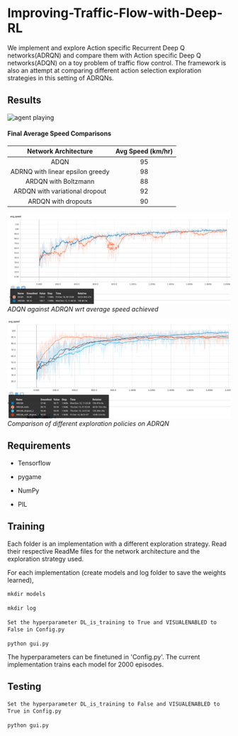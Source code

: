 # Improving-Traffic-Flow-with-Deep-RL

We implement and explore Action specific Recurrent Deep Q networks(ADRQN) and compare them
with Action specific Deep Q networks(ADQN) on a toy problem of traffic flow control. The framework is also an attempt at comparing different action selection exploration strategies in this setting of ADRQNs. 



## Results
![agent playing]()

#### Final Average Speed Comparisons 
|  Network Architecture | Avg Speed (km/hr) | 
|:----------:|:------:|
|  ADQN | 95 |
|  ADRNQ with linear epsilon greedy | 98 |
|  ARDQN with Boltzmann | 88 |
|  ARDQN with variational dropout | 92 |
|  ARDQN with dropouts | 90 |


![network compare](https://github.com/nmtvijay/Improving-Traffic-Flow-with-Deep-RL/blob/master/images/adq_compare.png)
*ADQN against ADRQN wrt average speed achieved*


![policy compare](https://github.com/nmtvijay/Improving-Traffic-Flow-with-Deep-RL/blob/master/images/policy_comparision.png)
*Comparison of different exploration policies on ADRQN*



## Requirements

- Tensorflow

- pygame

- NumPy

- PIL


## Training

Each folder is an implementation with a different exploration strategy. Read their respective ReadMe files for the network architecture and the exploration strategy used.

For each implementation (create models and log folder to save the weights learned),

```
mkdir models

mkdir log

Set the hyperparameter DL_is_training to True and VISUALENABLED to False in Config.py

python gui.py
```

The hyperparameters can be finetuned in 'Config.py'. The current implementation trains each model for 2000 episodes.


## Testing

```
Set the hyperparameter DL_is_training to False and VISUALENABLED to True in Config.py

python gui.py
```



